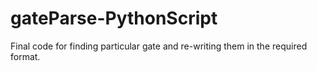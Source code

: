 # gateParse-PythonScript
Final code for finding particular gate and re-writing them in the required format.
